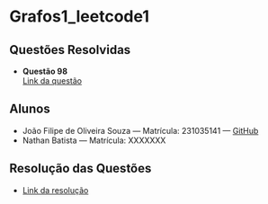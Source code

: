 # Grafos1_leetcode1

## Questões Resolvidas
- **Questão 98**  
  [Link da questão](https://leetcode.com/problems/validate-binary-search-tree/)

## Alunos
- João Filipe de Oliveira Souza — Matrícula: 231035141 — [GitHub](https://github.com/joao151104)  
- Nathan Batista — Matrícula: XXXXXXX

## Resolução das Questões
- [Link da resolução](COLOQUE_AQUI_O_LINK_DA_RESOLUCAO)
